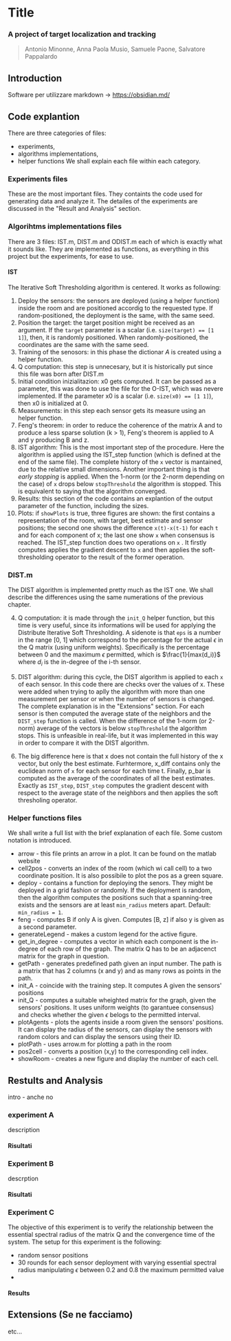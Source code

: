 # Title
### A project of target localization and tracking 
> Antonio Minonne, Anna Paola Musio, Samuele Paone, Salvatore Pappalardo 

## Introduction 
Software per utilizzare markdown -> https://obsidian.md/


## Code explantion 
There are three categories of files:
- experiments,
- algorithms implementations,
- helper functions
We shall explain each file within each category.

### Experiments files
These are the most important files. They containts the code used for generating data and analyze it.  The detailes of the experiments are discussed in the "Result and Analysis" section.
### Algorihtms implementations files
There are 3 files: IST.m, DIST.m and ODIST.m each of which is exactly what it sounds like. They are implemented as functions, as everything in this project but the experiments, for ease to use.
#### IST
The Iterative Soft Thresholding algorithm is centered. It works as following:

1. Deploy the sensors: the sensors are deployed (using a helper function) inside the room and are positioned accordig to the requested type. If random-positioned, the deployment is the same, with the same seed.
2. Position the target: the target position might be received as an argument. If the `target` parameter is a scalar (i.e. `size(target) == [1 1]`), then, it is randomly positioned. When randomly-positioned, the coordinates are the same with the same seed.
3. Training of the senosors: in this phase the dictionar $A$ is created using a helper function.
4. Q computation: this step is unnecesary, but it is historically put since this file was born after DIST.m
5. Initial condition inizialitazion: x0 gets computed. It can be passed as a parameter, this was done to use the file for the O-IST, which was nevere implemented. If the parameter x0 is a scalar (i.e. `size(x0) == [1 1]`), then x0 is initialized at 0.
7. Measurements: in this step each sensor gets its measure using an helper function.
8. Feng's theorem: in order to reduce the coherence of the matrix A and to produce a less sparse solution (k > 1), Feng's theorem is applied to A and y producing B and z.
9. IST algorithm: This is the most important step of the procedure. Here the algorithm is applied using the IST_step function (which is defined at the end of the same file). The complete history of the `x` vector is mantained, due to the relative small dimensions. Another important thing is that _early stopping_ is applied. When the 1-norm (or the 2-norm depending on the case) of `x` drops below `stopThreshold` the algorithm is stopped. This is equivalent to saying that the algorithm converged. 
10. Results: this section of the code contains an explantion of the output parameter of the function, including the sizes.
11. Plots: if `showPlots` is true, three figures are shown: the first contains a representation of the room, with target, best estimate and sensor positions; the second one shows the difference `x(t)-x(t-1)` for each `t` and for each component of x; the last one show `x` when consensus is reached. 
The IST_step function does two operations on `x` . It firstly computes applies the gradient descent to `x` and then applies the soft-thresholding operator to the result of the former operation.

### DIST.m  

The DIST algorithm is implemented pretty much as the IST one. We shall describe the differences using the same numerations of the previous chapter.

4. Q computation: it is made through the `init_Q` helper function, but this time is very useful, since its informations will be used for applying the Distribute Iterative Soft Thresholding. A sidenote is that `eps` is a number in the range \[0, 1\] which correspond to the percentage for the actual $\epsilon$ in the Q matrix (using uniform weights). Specifically is the percentage between 0 and the maximum $\epsilon$ permitted, which is $\frac{1}{max(d_i)}$ where $d_i$ is the in-degree of the i-th sensor.

9. DIST algorithm: during this cycle, the DIST algorithm is applied to each `x` of each sensor. In this code there are checks over the values of x. These were added when trying  to aplly the algorithm with more than one measurement per sensor or when the number of sensors is changed. The complete explanation is in the "Extensions" section. For each sensor is then computed the average state of the neighbors and the `DIST_step` function is called. When the difference of the 1-norm (or 2-norm) average of the vectors is below `stopThreshold` the algorithm stops. This is unfeasible in real-life, but it was implemented in this way in order to compare it with the DIST algorithm.

10. The big difference here is that x does not contain the full history of the x vector, but only the best estimate. Furhtermore, x_diff contains only the euclidean norm of `x` for each sensor for each time t. Finally, p_bar is computed as the average of the coordinates of all the best estimates.
Exactly as `IST_step`, `DIST_step` computes the gradient descent with respect to the average state of the neighbors and then applies the soft thresholing operator.

### Helper functions files

We shall write a full list with the brief explanation of each file. Some custom notation is introduced.

- arrow - this file prints an arrow in a plot. It can be found on the matlab website
- cell2pos - converts an index of the room (which wi call cell) to a two coordinate position. It is also possibile to plot the pos as a green square.
- deploy - contains a function for deploying the senors. They might be deployed in a grid fashion or randomly. If the deployment is random, then the algorithm computes the positions such that a spanning-tree exists and the sensors are at least `min_radius` meters apart. Default: `min_radius = 1`.
- feng - computes B if only A is given. Computes [B, z] if also y is given as a second parameter.
- generateLegend - makes a custom legend for the active figure.
- get_in_degree - computes a vector in which each component is the in-degree of each row of the graph. The matrix Q has to be an adjacenct matrix for the graph in question.
- getPath - generates predefined path given an input number. The path is a matrix that has 2 columns (x and y) and as many rows as points in the path.
- init_A - coincide with the training step. It computes A given the sensors' positions
- init_Q - computes a suitable wheighted matrix for the graph, given the sensors' positions. It uses uniform weights (to garantuee consensus) and checks whether the given $\epsilon$ belogs to the permitted interval.
- plotAgents - plots the agents inside a room given the sensors' positions. It can display the radius of the sensors, can display the sensors with random colors and can display the sensors using their ID.
- plotPath - uses arrow.m for plotting a path in the room
- pos2cell - converts a position (x,y) to the corresponding cell index.
- showRoom - creates a new figure and display the number of each cell.

## Restults and Analysis

intro - anche no

### experiment A
description

#### Risultati

### Experiment B 
descrption
#### Risultati

### Experiment C 

The objective of this experiment is to verify the relationship between the essential spectral radius of the matrix Q and the convergence time of the system.
The setup for this experiment is the following:

- random sensor positions
- 30 rounds for each sensor deployment with varying essential spectral radius manipulating $\epsilon$ between 0.2 and 0.8 the maximum permitted value
- 
#### Results


## Extensions (Se ne facciamo)
etc...
